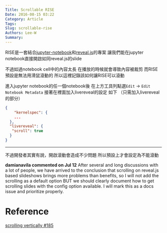 ```yaml
---
Title: Scrollable RISE
Date: 2016-08-15 03:22
Category: Article
Tags: 
Slug: scrollable-rise
Authors: Lee-W
Summary: 
---
```



RISE是一套結合[jupyter-notebook](http://jupyter.org)和[reveal.js](http://lab.hakim.se/reveal-js/#/)的專案
讓我們能在jupyter notebook直接開啟如同reveal.js的slide
<!--more-->

不過如過notebook cell中的內容太長
在播放的時候就會導致內容被裁剪
而RISE預設是無法用滑鼠滾動的
所以這裡記錄該如何讓RISE可以滾動

進入jupyter notebook的任一個notebook後
在上方工具列點選`Edit` -> `Edit Notebook Metadata`
接著在裡面加入livereveal的設定
如下 （只需加入livereveal的部分）

```json
{
	"kernelspec": {
  	...
  },
  "livereveal": {
   "scroll": true
  }
}
```

---
不過開發者其實有說，開啟滾動會造成不少問題
所以預設上才會設定為不能滾動

**damianavila commented on Jul 12**
After several and long discussions with a lot of people, we have arrived to the conclusion that scrolling on reveal.js based slideshows brings more problems than benefits, so I will not add the scrolling as a default option BUT we should clearly document how to get scrolling slides with the config option available. I will mark this as a docs issue and prioritize properly.



# Reference
[scrolling vertically #185](https://github.com/damianavila/RISE/issues/185)
